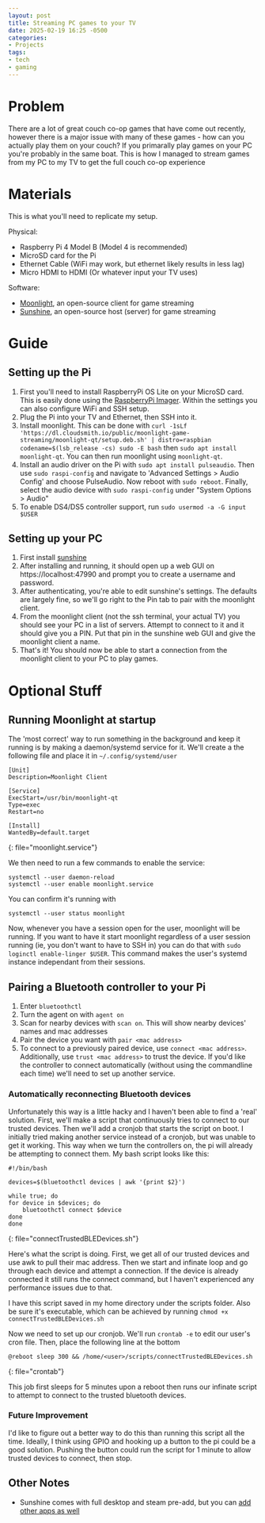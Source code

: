 ```yaml
---
layout: post
title: Streaming PC games to your TV
date: 2025-02-19 16:25 -0500
categories:
- Projects
tags:
- tech
- gaming
---
```

# Problem

There are a lot of great couch co-op games that have come out recently, however there is a major issue with many of these games - how can you actually play them on your couch?  If you primarally play games on your PC you're probably in the same boat.  This is how I managed to stream games from my PC to my TV to get the full couch co-op experience

# Materials

This is what you'll need to replicate my setup.

Physical:
- Raspberry Pi 4 Model B (Model 4 is recommended)
- MicroSD card for the Pi
- Ethernet Cable (WiFi may work, but ethernet likely results in less lag)
- Micro HDMI to HDMI (Or whatever input your TV uses)

Software:
- [Moonlight](https://moonlight-stream.org/), an open-source client for game streaming
- [Sunshine](https://app.lizardbyte.dev/Sunshine/?lng=en-US), an open-source host (server) for game streaming

# Guide

## Setting up the Pi

1. First you'll need to install RaspberryPi OS Lite on your MicroSD card.  This is easily done using the [RaspberryPi Imager](https://www.raspberrypi.com/software/).  Within the settings you can also configure WiFi and SSH setup.
2. Plug the Pi into your TV and Ethernet, then SSH into it.
3. Install moonlight.  This can be done with `curl -1sLf 'https://dl.cloudsmith.io/public/moonlight-game-streaming/moonlight-qt/setup.deb.sh' | distro=raspbian codename=$(lsb_release -cs) sudo -E bash` then `sudo apt install moonlight-qt`.  You can then run moonlight using `moonlight-qt`.
4. Install an audio driver on the Pi with `sudo apt install pulseaudio`. Then use `sudo raspi-config` and navigate to 'Advanced Settings > Audio Config' and choose PulseAudio.  Now reboot with `sudo reboot`.  Finally, select the audio device with `sudo raspi-config` under "System Options > Audio"
5. To enable DS4/DS5 controller support, run `sudo usermod -a -G input $USER`

## Setting up your PC

1. First install [sunshine](https://app.lizardbyte.dev/Sunshine/?lng=en-US)
2. After installing and running, it should open up a web GUI on https://localhost:47990 and prompt you to create a username and password.
3. After authenticating, you're able to edit sunshine's settings.  The defaults are largely fine, so we'll go right to the Pin tab to pair with the moonlight client.
4. From the moonlight client (not the ssh terminal, your actual TV) you should see your PC in a list of servers.  Attempt to connect to it and it should give you a PIN.  Put that pin in the sunshine web GUI and give the moonlight client a name.
5. That's it! You should now be able to start a connection from the moonlight client to your PC to play games.

# Optional Stuff

## Running Moonlight at startup

The 'most correct' way to run something in the background and keep it running is by making a daemon/systemd service for it.  We'll create a the following file and place it in `~/.config/systemd/user`

```
[Unit]
Description=Moonlight Client

[Service]
ExecStart=/usr/bin/moonlight-qt
Type=exec
Restart=no

[Install]
WantedBy=default.target
```
{: file="moonlight.service"}

We then need to run a few commands to enable the service:
```shell
systemctl --user daemon-reload
systemctl --user enable moonlight.service
```

You can confirm it's running with
```shell
systemctl --user status moonlight
```

Now, whenever you have a session open for the user, moonlight will be running.  If you want to have it start moonlight regardless of a user session running (ie, you don't want to have to SSH in) you can do that with `sudo loginctl enable-linger $USER`. This command makes the user's systemd instance independant from their sessions.


## Pairing a Bluetooth controller to your Pi

1. Enter `bluetoothctl`
2. Turn the agent on with `agent on`
3. Scan for nearby devices with `scan on`. This will show nearby devices' names and mac addresses
4. Pair the device you want with `pair <mac address>`
5. To connect to a previously paired device, use `connect <mac address>`.  Additionally, use `trust <mac address>` to trust the device. If you'd like the controller to connect automatically (without using the commandline each time) we'll need to set up another service.

### Automatically reconnecting Bluetooth devices

Unfortunately this way is a little hacky and I haven't been able to find a 'real' solution.  First, we'll make a script that continuously tries to connect to our trusted devices.  Then we'll add a cronjob that starts the script on boot.  I initially tried making another service instead of a cronjob, but was unable to get it working.  This way when we turn the controllers on, the pi will already be attempting to connect them.  My bash script looks like this:

```shell
#!/bin/bash

devices=$(bluetoothctl devices | awk '{print $2}')

while true; do
for device in $devices; do
	bluetoothctl connect $device
done
done
```
{: file="connectTrustedBLEDevices.sh"}

Here's what the script is doing.  First, we get all of our trusted devices and use awk to pull their mac address.  Then we start and infinate loop and go through each device and attempt a connection.  If the device is already connected it still runs the connect command, but I haven't experienced any performance issues due to that.  

I have this script saved in my home directory under the scripts folder. Also be sure it's executable, which can be achieved by running `chmod +x connectTrustedBLEDevices.sh`

Now we need to set up our cronjob. We'll run `crontab -e` to edit our user's cron file.  Then, place the following line at the bottom

```
@reboot sleep 300 && /home/<user>/scripts/connectTrustedBLEDevices.sh
```
{: file="crontab"}

This job first sleeps for 5 minutes upon a reboot then runs our infinate script to attempt to connect to the trusted bluetooth devices.

### Future Improvement
I'd like to figure out a better way to do this than running this script all the time. Ideally, I think using GPIO and hooking up a button to the pi could be a good solution.  Pushing the button could run the script for 1 minute to allow trusted devices to connect, then stop.

## Other Notes
- Sunshine comes with full desktop and steam pre-add, but you can [add other apps as well](https://docs.lizardbyte.dev/projects/sunshine/latest/md_docs_2app__examples.html)
